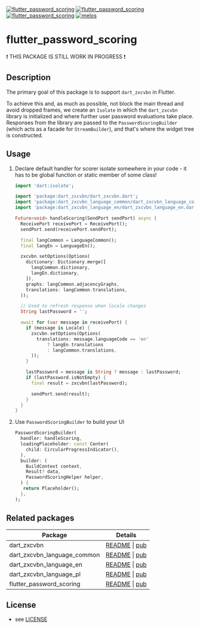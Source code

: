 [![flutter_password_scoring](https://img.shields.io/pub/v/flutter_password_scoring.svg)](https://pub.dev/packages/flutter_password_scoring)
[![flutter_password_scoring](https://img.shields.io/github/license/inway/dart_zxcvbn)](LICENSE)
[![flutter_password_scoring](https://github.com/inway/dart_zxcvbn/actions/workflows/dart.yml/badge.svg)](https://github.com/inway/dart_zxcvbn/actions/workflows/dart.yml)
[![melos](https://img.shields.io/badge/maintained%20with-melos-f700ff.svg?style=flat-square)](https://github.com/inway/dart_zxcvbn)

# flutter_password_scoring

❗ THIS PACKAGE IS STILL WORK IN PROGRESS ❗

## Description

The primary goal of this package is to support `dart_zxcvbn` in Flutter.

To achieve this and, as much as possible, not block the main thread and avoid
dropped frames, we create an `Isolate` in which the `dart_zxcvbn` library is
initialized and where further user password evaluations take place. Responses
from the library are passed to the `PasswordScoringBuilder` (which acts as a
facade for `StreamBuilder`), and that's where the widget tree is constructed.

## Usage

1. Declare default handler for scorer isolate somewhere in your code - it has to
   be global function or static member of some class!

   ```dart
   import 'dart:isolate';

   import 'package:dart_zxcvbn/dart_zxcvbn.dart';
   import 'package:dart_zxcvbn_language_common/dart_zxcvbn_language_common.dart';
   import 'package:dart_zxcvbn_language_en/dart_zxcvbn_language_en.dart';

   Future<void> handleScoring(SendPort sendPort) async {
     ReceivePort receivePort = ReceivePort();
     sendPort.send(receivePort.sendPort);

     final langCommon = LanguageCommon();
     final langEn = LanguageEn();

     zxcvbn.setOptions(Options(
       dictionary: Dictionary.merge([
         langCommon.dictionary,
         langEn.dictionary,
       ]),
       graphs: langCommon.adjacencyGraphs,
       translations: langCommon.translations,
     ));

     // Used to refresh response when locale changes
     String lastPassword = '';

     await for (var message in receivePort) {
       if (message is Locale) {
         zxcvbn.setOptions(Options(
           translations: message.languageCode == 'en'
               ? langEn.translations
               : langCommon.translations,
         ));
       }

       lastPassword = message is String ? message : lastPassword;
       if (lastPassword.isNotEmpty) {
         final result = zxcvbn(lastPassword);

         sendPort.send(result);
       }
     }
   }
   ```

2. Use `PasswordScoringBuilder` to build your UI

   ```dart
   PasswordScoringBuilder(
     handler: handleScoring,
     loadingPlaceholder: const Center(
       child: CircularProgressIndicator(),
     ),
     builder: (
       BuildContext context,
       Result? data,
       PasswordScoringHelper helper,
     ) {
      return Placeholder();
     },
   );
   ```

## Related packages

| Package                     | Details                                                                                                                                                                |
| --------------------------- | ---------------------------------------------------------------------------------------------------------------------------------------------------------------------- |
| dart_zxcvbn                 | [README](https://github.com/inway/dart_zxcvbn/blob/main/packages/dart_zxcvbn/README.md) \| [pub](https://pub.dev/packages/dart_zxcvbn)                                 |
| dart_zxcvbn_language_common | [README](https://github.com/inway/dart_zxcvbn/blob/main/packages/dart_zxcvbn_language_common/README.md) \| [pub](https://pub.dev/packages/dart_zxcvbn_language_common) |
| dart_zxcvbn_language_en     | [README](https://github.com/inway/dart_zxcvbn/blob/main/packages/dart_zxcvbn_language_en/README.md) \| [pub](https://pub.dev/packages/dart_zxcvbn_language_en)         |
| dart_zxcvbn_language_pl     | [README](https://github.com/inway/dart_zxcvbn/blob/main/packages/dart_zxcvbn_language_pl/README.md) \| [pub](https://pub.dev/packages/dart_zxcvbn_language_pl)         |
| flutter_password_scoring    | [README](https://github.com/inway/dart_zxcvbn/blob/main/packages/flutter_password_scoring/README.md) \| [pub](https://pub.dev/packages/flutter_password_scoring)       |

## License

- see [LICENSE](https://github.com/inway/dart_zxcvbn/LICENSE)
